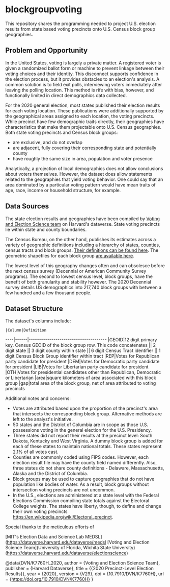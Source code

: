 # blockgroupvoting
This repository shares the programming needed to project U.S. election results from state based voting precincts onto U.S. Census block group geographies. 

## Problem and Opportunity
In the United States, voting is largely a private matter. A registered voter is given a randomized ballot form or machine to prevent linkage between their voting choices and their identity. This disconnect supports confidence in the election process, but it provides obstacles to an election's analysis. A common solution is to field exit polls, interviewing voters immediately after leaving the polling location. This method is rife with bias, however, and functionally limited in direct demographics data collected. 

For the 2020 general election, most states published their election results for each voting location. These publications were additionally supported by the geographical areas assigned to each location, the voting precincts. While precinct have few demographic traits directly, their geographies have characteristics that make them projectable onto U.S. Census geographies. Both state voting precincts and Census block groups:
* are exclusive, and do not overlap
* are adjacent, fully covering their corresponding state and potentially county
* have roughly the same size in area, population and voter presence

Analytically, a projection of local demographics does not allow conclusions about voters themselves. However, the dataset does allow statements related to the geographies that yield voting behavior. One could say that an area dominated by a particular voting pattern would have mean traits of age, race, income or household structure, for example.

## Data Sources
The state election results and geographies have been compiled by [Voting and Election Science team](https://dataverse.harvard.edu/dataverse/electionscience "Voting and Election Science team") on Harvard's dataverse. State voting precincts lie within state and county boundaries.

The Census Bureau, on the other hand, publishes its estimates across a variety of geographic definitions including a hierarchy of states, counties, census tracts and block groups. [Their definitions can be found here](https://www.census.gov/programs-surveys/geography/about/glossary.html#par_textimage_4).  The geometric shapefiles for each block group [are available here](https://www2.census.gov/geo/tiger/TIGER2021/BG/).

The lowest level of this geography changes often and can obsolesce before the next census survey (Decennial or American Community Survey programs). The second to lowest census level, block groups, have the benefit of both granularity and stability however. The 2020 Decennial survey details US demographics into 217,740 block groups with between a few hundred and a few thousand people.

## Dataset Structure
The dataset's columns include:

    |Column|Definition
----|------|--------------------------------------
    |GEOID|12 digit primary key. Census GEOID of the block group row. This code concatenates 
||    2 digit state
||    3 digit county within state
||    6 digit Census Tract identifier
||    1 digit Census Block Group identifier within tract
|REP|Votes for Republican party candidate for president
|DEM|Votes for Democratic party candidate for president
|LIB|Votes for Libertarian party candidate for president
|OTH|Votes for presidential candidates other than Republican, Democratic or Libertarian
|area|square kilometers of area associated with this block group 
|gap|total area of the block group, net of area attributed to voting precincts


Additional notes and concerns:
* Votes are attributed based upon the proportion of the precinct's area that intersects the corresponding block group. Alternative methods are left to the analyst's initiative. 
* 50 states and the District of Columbia are in scope as those U.S. possessions voting in the general election for the U.S. Presidency.
* Three states did not report their results at the precinct level: South Dakota, Kentucky and West Virginia. A dummy block group is added for each of these states to maintain national totals. These states represent 2.1% of all votes cast. 
* Counties are commonly coded using FIPS codes. However, each election result file may have the county field named differently. Also, three states do not share county definitions - Delaware, Massachusetts, Alaska and the District of Columbia.
* Block groups may be used to capture geographies that do not have population like bodies of water. As a result, block groups without intersection voting precincts are not uncommon.
* In the U.S., elections are administered at a state level with the Federal Elections Commission compiling state totals against the Electoral College weights.  The states have liberty, though, to define and change their own voting precincts https://en.wikipedia.org/wiki/Electoral_precinct.

Special thanks to the meticulous efforts of 

[MIT's Election Data and Science Lab MEDSL](https://dataverse.harvard.edu/dataverse/medsl
[Voting and Election Science Team](University of Florida, Wichita State University) (https://dataverse.harvard.edu/dataverse/electionscience)

@data{DVN/K7760H_2020,
author = {Voting and Election Science Team},
publisher = {Harvard Dataverse},
title = {{2020 Precinct-Level Election Results}},
year = {2020},
version = {V29},
doi = {10.7910/DVN/K7760H},
url = {https://doi.org/10.7910/DVN/K7760H}
}
